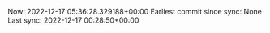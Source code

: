 Now: 2022-12-17 05:36:28.329188+00:00 Earliest commit since sync: None Last sync: 2022-12-17 00:28:50+00:00
